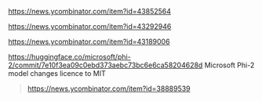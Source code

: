 https://news.ycombinator.com/item?id=43852564

https://news.ycombinator.com/item?id=43292946

https://news.ycombinator.com/item?id=43189006

https://huggingface.co/microsoft/phi-2/commit/7e10f3ea09c0ebd373aebc73bc6e6ca58204628d  Microsoft Phi-2 model changes licence to MIT
> https://news.ycombinator.com/item?id=38889539
